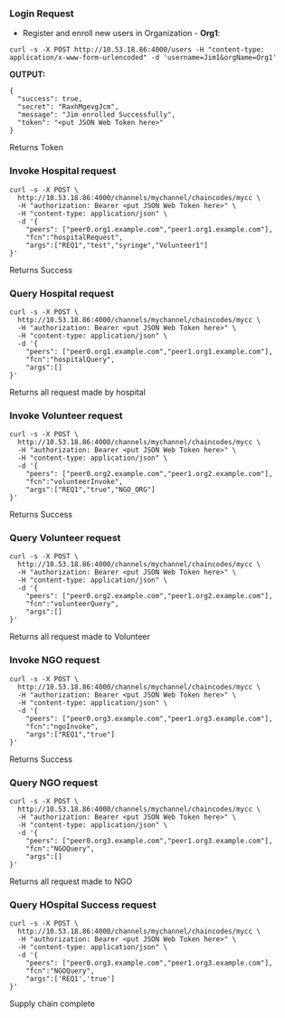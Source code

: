 ### Login Request

* Register and enroll new users in Organization - **Org1**:

`curl -s -X POST http://10.53.18.86:4000/users -H "content-type: application/x-www-form-urlencoded" -d 'username=Jim1&orgName=Org1'`

**OUTPUT:**

```
{
  "success": true,
  "secret": "RaxhMgevgJcm",
  "message": "Jim enrolled Successfully",
  "token": "<put JSON Web Token here>"
}
```
Returns Token


### Invoke Hospital request

```
curl -s -X POST \
  http://10.53.18.86:4000/channels/mychannel/chaincodes/mycc \
  -H "authorization: Bearer <put JSON Web Token here>" \
  -H "content-type: application/json" \
  -d '{
	"peers": ["peer0.org1.example.com","peer1.org1.example.com"],
	"fcn":"hospitalRequest",
	"args":["REQ1","test","syringe","Volunteer1"]
}'
```
Returns Success



### Query Hospital request

```
curl -s -X POST \
  http://10.53.18.86:4000/channels/mychannel/chaincodes/mycc \
  -H "authorization: Bearer <put JSON Web Token here>" \
  -H "content-type: application/json" \
  -d '{
	"peers": ["peer0.org1.example.com","peer1.org1.example.com"],
	"fcn":"hospitalQuery",
	"args":[]
}'
```
Returns all request made by hospital



### Invoke Volunteer request

```
curl -s -X POST \
  http://10.53.18.86:4000/channels/mychannel/chaincodes/mycc \
  -H "authorization: Bearer <put JSON Web Token here>" \
  -H "content-type: application/json" \
  -d '{
	"peers": ["peer0.org2.example.com","peer1.org2.example.com"],
	"fcn":"volunteerInvoke",
	"args":["REQ1","true","NGO_ORG"]
}'
```
Returns Success



### Query Volunteer request

```
curl -s -X POST \
  http://10.53.18.86:4000/channels/mychannel/chaincodes/mycc \
  -H "authorization: Bearer <put JSON Web Token here>" \
  -H "content-type: application/json" \
  -d '{
	"peers": ["peer0.org2.example.com","peer1.org2.example.com"],
	"fcn":"volunteerQuery",
	"args":[]
}'
```
Returns all request made to Volunteer



### Invoke NGO request

```
curl -s -X POST \
  http://10.53.18.86:4000/channels/mychannel/chaincodes/mycc \
  -H "authorization: Bearer <put JSON Web Token here>" \
  -H "content-type: application/json" \
  -d '{
	"peers": ["peer0.org3.example.com","peer1.org3.example.com"],
	"fcn":"ngoInvoke",
	"args":["REQ1","true"]
}'
```
Returns Success



### Query NGO request

```
curl -s -X POST \
  http://10.53.18.86:4000/channels/mychannel/chaincodes/mycc \
  -H "authorization: Bearer <put JSON Web Token here>" \
  -H "content-type: application/json" \
  -d '{
	"peers": ["peer0.org3.example.com","peer1.org3.example.com"],
	"fcn":"NGOQuery",
	"args":[]
}'
```
Returns all request made to NGO



### Query HOspital Success request

```
curl -s -X POST \
  http://10.53.18.86:4000/channels/mychannel/chaincodes/mycc \
  -H "authorization: Bearer <put JSON Web Token here>" \
  -H "content-type: application/json" \
  -d '{
	"peers": ["peer0.org3.example.com","peer1.org3.example.com"],
	"fcn":"NGOQuery",
	"args":['REQ1','true']
}'
```
Supply chain complete

